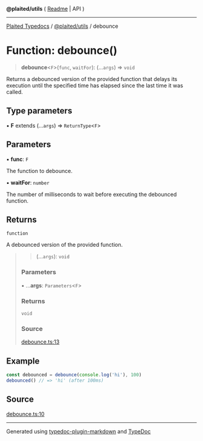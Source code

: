**@plaited/utils** ( [Readme](../README.md) \| API )

***

[Plaited Typedocs](../../../modules.md) / [@plaited/utils](../modules.md) / debounce

# Function: debounce()

> **debounce**\<`F`\>(`func`, `waitFor`): (...`args`) => `void`

Returns a debounced version of the provided function that delays its execution until the specified time has elapsed since the last time it was called.

## Type parameters

▪ **F** extends (...`args`) => `ReturnType`\<`F`\>

## Parameters

▪ **func**: `F`

The function to debounce.

▪ **waitFor**: `number`

The number of milliseconds to wait before executing the debounced function.

## Returns

`function`

A debounced version of the provided function.

> > (...`args`): `void`
>
> ### Parameters
>
> ▪ ...**args**: `Parameters`\<`F`\>
>
> ### Returns
>
> `void`
>
> ### Source
>
> [debounce.ts:13](https://github.com/plaited/plaited/blob/95d1a1b/libs/utils/src/debounce.ts#L13)
>

## Example

```ts
const debounced = debounce(console.log('hi'), 100)
debounced() // => 'hi' (after 100ms)
```

## Source

[debounce.ts:10](https://github.com/plaited/plaited/blob/95d1a1b/libs/utils/src/debounce.ts#L10)

***

Generated using [typedoc-plugin-markdown](https://www.npmjs.com/package/typedoc-plugin-markdown) and [TypeDoc](https://typedoc.org/)
